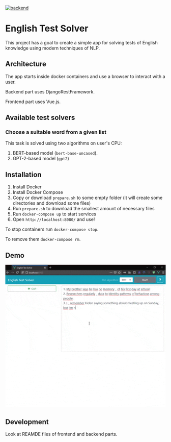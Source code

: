 [![backend](https://github.com/Mr-Geekman/english_test_solver/actions/workflows/backend.yml/badge.svg?branch=master)](https://github.com/Mr-Geekman/english_test_solver/actions/workflows/backend.yml)

# English Test Solver

This project has a goal to create a simple app for solving tests of English knowledge using modern techniques of NLP. 

## Architecture

The app starts inside docker containers and use a browser to interact with a user.

Backend part uses DjangoRestFramework.

Frontend part uses Vue.js.

## Available test solvers

### Choose a suitable word from a given list

This task is solved using two algorithms on user's CPU: 
1. BERT-based model (`bert-base-uncased`).
2. GPT-2-based model (`gpt2`)

## Installation

1. Install Docker
2. Install Docker Compose
3. Copy or download `prepare.sh` to some empty folder (it will create some directories and download some files)
4. Run `prepare.sh` to download the smallest amount of necessary files
5. Run `docker-compose up` to start services
6. Open `http://localhost:8080/` and use!

To stop containers run `docker-compose stop`.

To remove them `docker-compose rm`.

## Demo
![Animation demonstrating the work](demo.gif)

## Development

Look at REAMDE files of frontend and backend parts.
